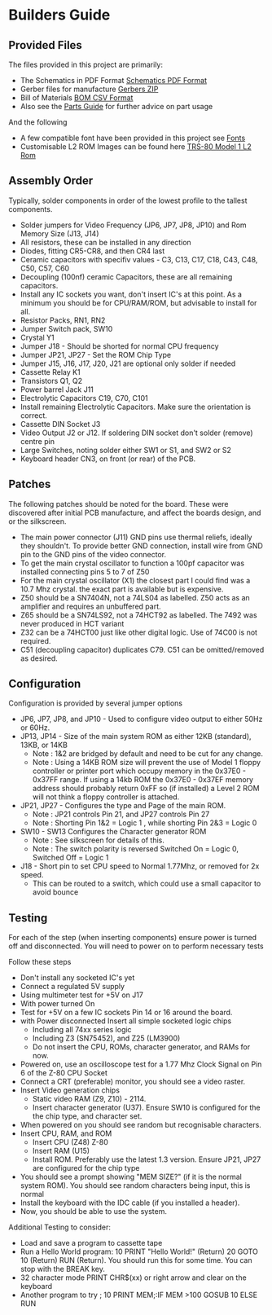 
# Builders Guide

## Provided Files

The files provided in this project are primarily:

- The Schematics in PDF Format [Schematics PDF Format](/pcb/TRS-80-MP-SchematicsV1.pdf)
- Gerber files for manufacture [Gerbers ZIP](/pcb/TRS-80-MP_GerberV1.zip)
- Bill of Materials [BOM CSV Format](/pcb/TRS-80-MP-BillOfMatV1.csv)
- Also see the [Parts Guide](PARTS_GUIDE.md) for further advice on part usage

And the following
- A few compatible font have been provided in this project see [Fonts](/fonts/README.md)
- Customisable L2 ROM Images can be found here [TRS-80 Model 1 L2 Rom](https://github.com/kiwisincebirth/TRS-80)

## Assembly Order

Typically, solder components in order of the lowest profile to the tallest components.
- Solder jumpers for Video Frequency (JP6, JP7, JP8, JP10) and Rom Memory Size (J13, J14)
- All resistors, these can be installed in any direction
- Diodes, fitting CR5-CR8, and then CR4 last
- Ceramic capacitors with specifiv values - C3, C13, C17, C18, C43, C48, C50, C57, C60
- Decoupling (100nf) ceramic Capacitors, these are all remaining capacitors.
- Install any IC sockets you want, don't insert IC's at this point. 
  As a minimum you should be for CPU/RAM/ROM, but advisable to install for all.
- Resistor Packs, RN1, RN2
- Jumper Switch pack, SW10
- Crystal Y1
- Jumper J18 - Should be shorted for normal CPU frequency
- Jumper JP21, JP27 - Set the ROM Chip Type
- Jumper J15, J16, J17, J20, J21 are optional only solder if needed
- Cassette Relay K1
- Transistors Q1, Q2
- Power barrel Jack J11
- Electrolytic Capacitors C19, C70, C101
- Install remaining Electrolytic Capacitors. Make sure the orientation is correct.
- Cassette DIN Socket J3
- Video Output J2 or J12. If soldering DIN socket don't solder (remove) centre pin
- Large Switches, noting solder either SW1 or S1, and SW2 or S2
- Keyboard header CN3, on front (or  rear) of the PCB.

## Patches

The following patches should be noted for the board. These were discovered after initial PCB manufacture, and affect
the boards design, and or the silkscreen.
- The main power connector (J11) GND pins use thermal reliefs, ideally they shouldn't. To provide better GND connection, 
  install wire from GND pin to the GND pins of the video connector.
- To get the main crystal oscillator to function a 100pf capacitor was installed connecting pins 5 to 7 of Z50
- For the main crystal oscillator (X1) the closest part I could find was a 10.7 Mhz crystal. the exact part is 
  available but is expensive.
- Z50 should be a SN7404N, not a 74LS04 as labelled. Z50 acts as an amplifier and requires an unbuffered part.
- Z65 should be a SN74LS92, not a 74HCT92 as labelled. The 7492 was never produced in HCT variant
- Z32 can be a 74HCT00 just like other digital logic. Use of 74C00 is not required.
- C51 (decoupling capacitor) duplicates C79. C51 can be omitted/removed as desired.

## Configuration

Configuration is provided by several jumper options
- JP6, JP7, JP8, and JP10 - Used to configure video output to either 50Hz or 60Hz.
- JP13, JP14 - Size of the main system ROM as either 12KB (standard), 13KB, or 14KB
  - Note : 1&2 are bridged by default and need to be cut for any change.
  - Note : Using a 14KB ROM size will prevent the use of Model 1 floppy controller or printer port which occupy
    memory in the 0x37E0 - 0x37FF range. If using a 14kb ROM the 0x37E0 - 0x37EF memory address should probably
    return 0xFF so (if installed) a Level 2 ROM will not think a floppy controller is attached.
- JP21, JP27 - Configures the type and Page of the main ROM. 
  - Note : JP21 controls Pin 21, and JP27 controls Pin 27
  - Note : Shorting Pin 1&2 = Logic 1 , while shorting Pin 2&3 = Logic 0
- SW10 - SW13 Configures the Character generator ROM
  - Note : See silkscreen for details of this.
  - Note : The switch polarity is reversed Switched On = Logic 0, Switched Off = Logic 1
- J18 - Short pin to set CPU speed to Normal 1.77Mhz, or removed for 2x speed.
  - This can be routed to a switch, which could use a small capacitor to avoid bounce

## Testing

For each of the step (when inserting components) ensure power is turned off and disconnected. 
You will need to power on to perform necessary tests

Follow these steps
- Don't install any socketed IC's yet
- Connect a regulated 5V supply
- Using multimeter test for +5V on J17
- With power turned On
- Test for +5V on a few IC sockets Pin 14 or 16 around the board.
- with Power disconnected Insert all simple socketed logic chips
    - Including all 74xx series logic
    - Including Z3 (SN75452), and Z25 (LM3900)
    - Do not insert the CPU, ROMs, character generator, and RAMs for now.
- Powered on, use an oscilloscope test for a 1.77 Mhz Clock Signal on Pin 6 of the Z-80 CPU Socket
- Connect a CRT (preferable) monitor, you should see a video raster.
- Insert Video generation chips
    - Static video RAM (Z9, Z10) - 2114.
    - Insert character generator (U37). Ensure SW10 is configured for the the chip type, and character set.
- When powered on you should see random but recognisable characters.
- Insert CPU, RAM, and ROM
    - Insert CPU (Z48) Z-80
    - Insert RAM (U15)
    - Install ROM. Preferably use the latest 1.3 version. Ensure JP21, JP27 are configured for the chip type
- You should see a prompt showing "MEM SIZE?" (if it is the normal system ROM). You should see random characters being input, this is normal
- Install the keyboard with the IDC cable (if you installed a header).
- Now, you should be able to use the system.

Additional Testing to consider:
- Load and save a program to cassette tape
- Run a Hello World program: 10 PRINT "Hello World!" (Return) 20 GOTO 10 (Return) RUN (Return). 
  You should run this for some time. You can stop with the BREAK key.
- 32 character mode PRINT CHR$(xx) or right arrow and clear on the keyboard
- Another program to try ; 10 PRINT MEM;:IF MEM >100 GOSUB 10 ELSE RUN

